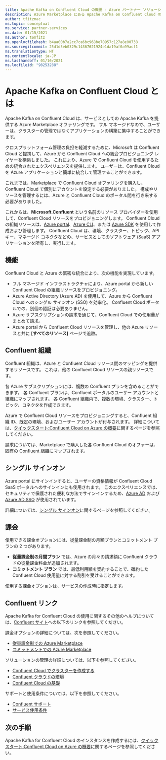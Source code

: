 ```yaml
---
title: Apache Kafka on Confluent Cloud の概要 - Azure パートナー ソリューション
description: Azure Marketplace にある Apache Kafka on Confluent Cloud の使用について説明します。
author: tfitzmac
ms.topic: conceptual
ms.service: partner-services
ms.date: 01/15/2021
ms.author: tomfitz
ms.openlocfilehash: b4aa00b7a2cc7ca6bc968be70957c127a8e00738
ms.sourcegitcommit: 25d1d5eb0329c14367621924e1da19af0a99acf1
ms.translationtype: HT
ms.contentlocale: ja-JP
ms.lasthandoff: 01/16/2021
ms.locfileid: "98253288"
---
```

# <a name="what-is-apache-kafka-for-confluent-cloud"></a>Apache Kafka on Confluent Cloud とは

Apache Kafka on Confluent Cloud は、サービスとしての Apache Kafka を提供する Azure Marketplace オファリングです。 フル マネージドなので、ユーザーは、クラスターの管理ではなくアプリケーションの構築に集中することができます。

クロスプラットフォーム管理の負担を軽減するために、Microsoft は Confluent Cloud と提携して、Azure から Confluent Cloud への統合プロビジョニング レイヤーを構築しました。 これにより、Azure で Confluent Cloud を使用するための統合されたエクスペリエンスを提供します。 ユーザーは、Confluent Cloud を Azure アプリケーションと簡単に統合して管理することができます。

これまでは、Marketplace で Confluent Cloud オファリングを購入し、Confluent Cloud で個別にアカウントを設定する必要がありました。 構成やリソースを管理するには、Azure と Confluent Cloud のポータル間を行き来する必要がありました。

これからは、**Microsoft.Confluent** という名前のリソース プロバイダーを使用して、Confluent Cloud リソースをプロビジョニングします。 Confluent Cloud の組織リソースは、[Azure portal](https://portal.azure.com/)、[Azure CLI](/cli/azure/)、または [Azure SDK](/azure/#languages-and-tools) を使用して作成および管理します。 Confluent Cloud は、環境、クラスター、トピック、API キー、マネージド コネクタなどの、サービスとしてのソフトウェア (SaaS) アプリケーションを所有し、実行します。

## <a name="capabilities"></a>機能

Confluent Cloud と Azure の緊密な統合により、次の機能を実現しています。

- フル マネージド インフラストラクチャにより、Azure portal から新しい Confluent Cloud の組織リソースをプロビジョニング。
- Azure Active Directory (Azure AD) を使用して、Azure から Confluent Cloud へのシングル サインオン (SSO) を効率化。 Confluent Cloud ポータルでの、別個の認証は必要ありません。
- Azure サブスクリプションの請求を通じて、Confluent Cloud での使用量がまとめて請求。
- Azure portal から Confluent Cloud リソースを管理し、他の Azure リソースと共に **[すべてのリソース]** ページで追跡。

## <a name="confluent-organization"></a>Confluent 組織

Confluent 組織は、Azure と Confluent Cloud リソース間のマッピングを提供するリソースです。 これは、他の Confluent Cloud リソースの親リソースです。

各 Azure サブスクリプションには、複数の Confluent プランを含めることができます。 各 Confluent プランは、Confluent ポータルのユーザー アカウントと組織にマップされます。 各 Confluent 組織内で、複数の環境、クラスター、トピック、コネクタを作成できます。

Azure で Confluent Cloud リソースをプロビジョニングすると、Confluent 組織 ID、既定の環境、およびユーザー アカウントが付与されます。 詳細については、[クイックスタート:Confluent Cloud on Azure の概要](create.md)に関するページを参照してください。

請求については、Marketplace で購入した各 Confluent Cloud のオファーは、固有の Confluent 組織にマップされます。

## <a name="single-sign-on"></a>シングル サインオン

Azure portal にサインインすると、ユーザーの資格情報が Confluent Cloud SaaS ポータルへのサインインにも使用されます。 このエクスペリエンスでは、セキュリティで保護された便利な方法でサインインするため、[Azure AD](../../active-directory/fundamentals/active-directory-whatis.md) および [Azure AD SSO](../../active-directory/manage-apps/what-is-single-sign-on.md) が使用されています。

詳細については、[シングル サインオン](manage.md#single-sign-on)に関するページを参照してください。

## <a name="billing"></a>課金

使用できる課金オプションには、従量課金制の月額プランとコミットメント プランの 2 つがあります。

- **従量課金制の月間プラン** では、Azure の月々の請求額に Confluent クラウドの従量課金料金が追加されます。
- **コミットメント プラン** では、最低利用額を契約することで、確約した Confluent Cloud 使用量に対する割引を受けることができます。

使用する課金オプションは、サービスの作成時に指定します。

## <a name="confluent-links"></a>Confluent リンク

Apache Kafka for Confluent Cloud の使用に関するその他のヘルプについては、[Confluent サイト](https://docs.confluent.io/home/overview.html)への以下のリンクを参照してください。

課金オプションの詳細については、次を参照してください。

* [従量課金制での Azure Marketplace](https://docs.confluent.io/cloud/current/billing/ccloud-azure-payg.html)
* [コミットメントでの Azure Marketplace](https://docs.confluent.io/cloud/current/billing/ccloud-azure-ubb.html)

ソリューションの管理の詳細については、以下を参照してください。

* [Confluent Cloud でクラスターを作成する](https://docs.confluent.io/cloud/current/clusters/create-cluster.html)
* [Confluent クラウドの環境](https://docs.confluent.io/current/cloud/using/environments.html)
* [Confluent Cloud の基礎](https://docs.confluent.io/current/cloud/using/cloud-basics.html)

サポートと使用条件については、以下を参照してください。

* [Confluent サポート](https://support.confluent.io)
* [サービス使用条件](https://www.confluent.io/confluent-cloud-tos)

## <a name="next-steps"></a>次の手順

Apache Kafka for Confluent Cloud のインスタンスを作成するには、[クイックスタート:Confluent Cloud on Azure の概要](create.md)に関するページを参照してください。
